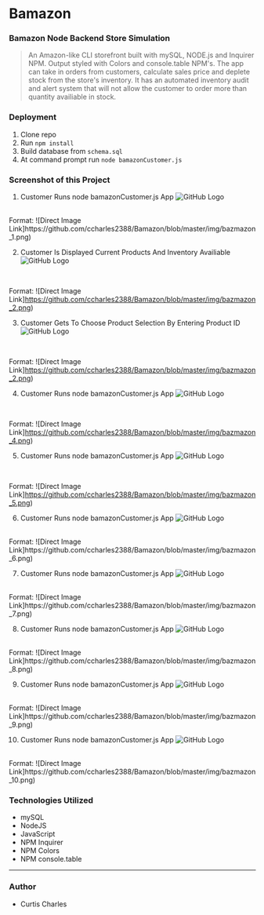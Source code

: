 # Bamazon
### Bamazon Node Backend Store Simulation

>An Amazon-like CLI storefront built with mySQL, NODE.js and Inquirer NPM. Output styled with Colors and console.table NPM's. The app can take in orders from customers, calculate sales price and deplete stock from the store's inventory. It has an automated inventory audit and alert system that will not allow the customer to order more than quantity availiable in stock.

### Deployment

1. Clone repo
2. Run `npm install`
3. Build database from `schema.sql`
4. At command prompt run `node bamazonCustomer.js`

### Screenshot of this Project

1. Customer Runs node bamazonCustomer.js App
![GitHub Logo](/img/bazmazon_1.png)
<br>
Format: ![Direct Image Link]https://github.com/ccharles2388/Bamazon/blob/master/img/bazmazon_1.png)
<br>

2. Customer Is Displayed Current Products And Inventory Availiable
![GitHub Logo](/img/bazmazon_2.png)
<br>

Format: ![Direct Image Link]https://github.com/ccharles2388/Bamazon/blob/master/img/bazmazon_2.png)
<br>

3. Customer Gets To Choose Product Selection By Entering Product ID
![GitHub Logo](/img/bazmazon_3.png)
<br>

Format: ![Direct Image Link]https://github.com/ccharles2388/Bamazon/blob/master/img/bazmazon_2.png)
<br>

4. Customer Runs node bamazonCustomer.js App
![GitHub Logo](/img/bazmazon_4.png)
<br>

Format: ![Direct Image Link]https://github.com/ccharles2388/Bamazon/blob/master/img/bazmazon_4.png)
<br>

5. Customer Runs node bamazonCustomer.js App
![GitHub Logo](/img/bazmazon_5.png)
<br>

Format: ![Direct Image Link]https://github.com/ccharles2388/Bamazon/blob/master/img/bazmazon_5.png)
<br>

6. Customer Runs node bamazonCustomer.js App
![GitHub Logo](/img/bazmazon_6.png)
<br>
Format: ![Direct Image Link]https://github.com/ccharles2388/Bamazon/blob/master/img/bazmazon_6.png)
<br>

7. Customer Runs node bamazonCustomer.js App
![GitHub Logo](/img/bazmazon_7.png)
<br>
Format: ![Direct Image Link]https://github.com/ccharles2388/Bamazon/blob/master/img/bazmazon_7.png)
<br>

8. Customer Runs node bamazonCustomer.js App
![GitHub Logo](/img/bazmazon_8.png)
<br>
Format: ![Direct Image Link]https://github.com/ccharles2388/Bamazon/blob/master/img/bazmazon_8.png)
<br>

9. Customer Runs node bamazonCustomer.js App
![GitHub Logo](/img/bazmazon_9.png)
<br>
Format: ![Direct Image Link]https://github.com/ccharles2388/Bamazon/blob/master/img/bazmazon_9.png)
<br>

10. Customer Runs node bamazonCustomer.js App
![GitHub Logo](/img/bazmazon_10.png)
<br>
Format: ![Direct Image Link]https://github.com/ccharles2388/Bamazon/blob/master/img/bazmazon_10.png)

### Technologies Utilized

* mySQL
* NodeJS
* JavaScript
* NPM Inquirer
* NPM Colors
* NPM console.table

---

### Author

* Curtis Charles